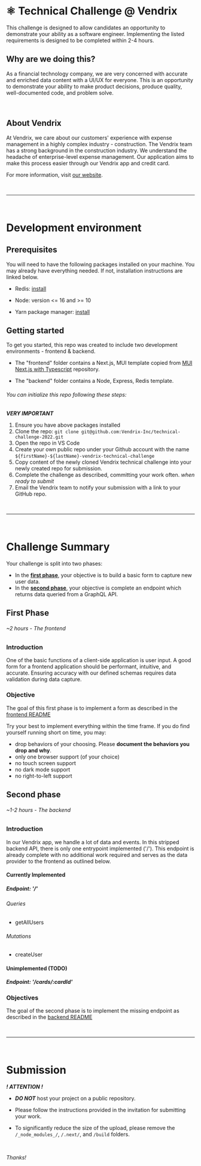 # ⚛️ Technical Challenge @ Vendrix

This challenge is designed to allow candidates an opportunity to demonstrate your ability as a software engineer. Implementing the listed requirements is designed to be completed within 2-4 hours.

## Why are we doing this?

As a financial technology company, we are very concerned with accurate and enriched data content with a UI/UX for everyone. This is an opportunity to demonstrate your ability to make product decisions, produce quality, well-documented code, and problem solve.

<br>

## About Vendrix

At Vendrix, we care about our customers' experience with expense management in a highly complex industry - construction. The Vendrix team has a strong background in the construction industry. We understand the headache of enterprise-level expense management. Our application aims to make this process easier through our Vendrix app and credit card.

For more information, visit [our website](https://vendrix.co).

<br>

---

<br>

# Development environment

## Prerequisites

You will need to have the following packages installed on your machine. You may already have everything needed. If not, installation instructions are linked below.

- Redis: [install](https://redis.io/docs/getting-started/#:~:text=Redis%20server%20process.-,Install%20Redis,-How%20you%20install)

- Node: version <= 16 and >= 10

- Yarn package manager: [install](https://classic.yarnpkg.com/lang/en/docs/install/#mac-stable)

## Getting started

To get you started, this repo was created to include two development environments - frontend & backend.

- The "frontend" folder contains a Next.js, MUI template copied from [MUI Next.js with Typescript](https://github.com/mui/material-ui/tree/master/examples/nextjs-with-typescript) repository.

- The "backend" folder contains a Node, Express, Redis template.

###### You can initialize this repo following these steps:

**_VERY IMPORTANT_**

1. Ensure you have above packages installed
2. Clone the repo: `git clone git@github.com:Vendrix-Inc/technical-challenge-2022.git`
3. Open the repo in VS Code
4. Create your own public repo under your Github account with the name `${firstName}-${lastName}-vendrix-technical-challenge`
5. Copy content of the newly cloned Vendrix technical challenge into your newly created repo for submission.
6. Complete the challenge as described, committing your work often.
   _when ready to submit_
7. Email the Vendrix team to notify your submission with a link to your GitHub repo.

<br>

---

<br>

# Challenge Summary

Your challenge is split into two phases:

- In the **[first phase](#first-phase)**, your objective is to build a basic form to capture new user data.
- In the **[second phase](#second-phase)**, your objective is complete an endpoint which returns data queried from a GraphQL API.

## First Phase

###### _~2 hours - The frontend_

### Introduction

One of the basic functions of a client-side application is user input. A good form for a frontend application should be performant, intuitive, and accurate. Ensuring accuracy with our defined schemas requires data validation during data capture.

### Objective

The goal of this first phase is to implement a form as described in the [frontend README](./frontend/README.md)

Try your best to implement everything within the time frame. If you do find yourself running short on time, you may:

- drop behaviors of your choosing. Please **document the behaviors you drop and why**.
- only one browser support (of your choice)
- no touch screen support
- no dark mode support
- no right-to-left support

## Second phase

###### _~1-2 hours - The backend_

### Introduction

In our Vendrix app, we handle a lot of data and events. In this stripped backend API, there is only one entrypoint implemented ('/'). This endpoint is already complete with no additional work required and serves as the data provider to the frontend as outlined below.

#### Currently Implemented

##### Endpoint: '/'

###### Queries

- getAllUsers

###### Mutations

- createUser

#### Unimplemented (TODO)

##### Endpoint: '/cards/:cardId'

### Objectives

The goal of the second phase is to implement the missing endpoint as described in the [backend README](./backend/README.md)

<br>

---

<br>

# Submission

**_! ATTENTION !_**

- **_DO NOT_** host your project on a public repository.

- Please follow the instructions provided in the invitation for submitting your work.

- To significantly reduce the size of the upload, please remove the `/_node_modules_/`, `/.next/`, and `/build` folders.

<br>

_Thanks!_
